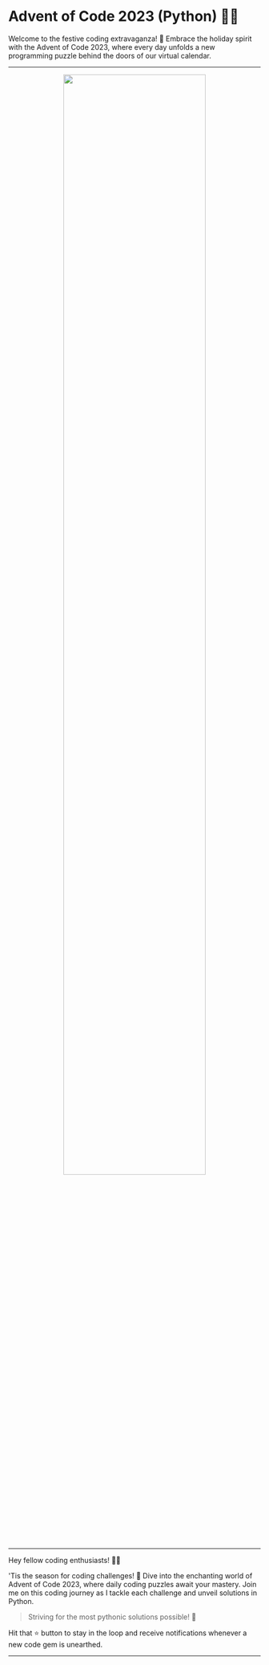 # Advent of Code 2023 (Python) 🎅🚀

Welcome to the festive coding extravaganza! 🌟 Embrace the holiday spirit with the Advent of Code 2023, where every day unfolds a new programming puzzle behind the doors of our virtual calendar.

---

<p align="center">
  <img src="https://github.com/jatinkrmalik/advent-of-code-2023/assets/7387945/05fa32ce-e0a4-45d4-a3a5-68e9f435714c" width="75%" align="center">
</p>

---

Hey fellow coding enthusiasts! 🚀✨

'Tis the season for coding challenges! 🎄 Dive into the enchanting world of Advent of Code 2023, where daily coding puzzles await your mastery. Join me on this coding journey as I tackle each challenge and unveil solutions in Python.

> Striving for the most pythonic solutions possible! 🐍

Hit that ⭐️ button to stay in the loop and receive notifications whenever a new code gem is unearthed.

---
